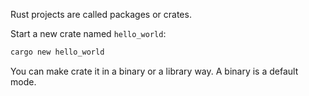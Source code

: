 Rust projects are called packages or crates.

Start a new crate named `hello_world`:

```bash
cargo new hello_world
```

You can make crate it in a binary or a library way. A binary is a default mode.
